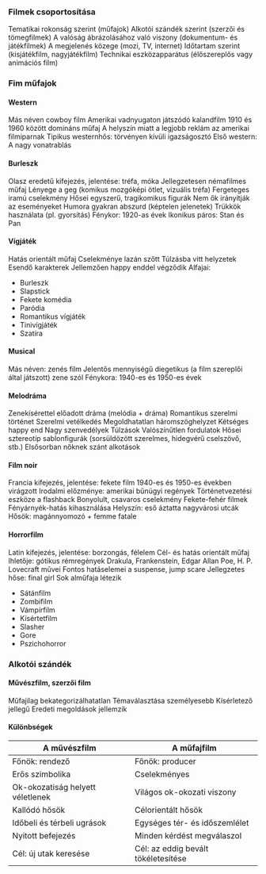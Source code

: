 ### Filmek csoportosítása
Tematikai rokonság szerint (műfajok)
Alkotói szándék szerint (szerzői és tömegfilmek)
A valóság ábrázolásához való viszony (dokumentum- és játékfilmek)
A megjelenés közege (mozi, TV, internet)
Időtartam szerint (kisjátékfilm, nagyjátékfilm)
Technikai eszközapparátus (élőszereplős vagy animációs film)
### Fim műfajok
#### Western
Más néven cowboy film
Amerikai vadnyugaton játszódó kalandfilm
1910 és 1960 között domináns műfaj
A helyszín miatt a legjobb reklám az amerikai filmiparnak
Tipikus westernhős: törvényen kívüli igazságosztó
Első western: A nagy vonatrablás
#### Burleszk
Olasz eredetű kifejezés, jelentése: tréfa, móka
Jellegzetesen némafilmes műfaj
Lényege a geg (komikus mozgóképi ötlet, vizuális tréfa)
Fergeteges iramú cselekmény
Hősei egyszerű, tragikomikus figurák
Nem ők irányítják az eseményeket
Humora gyakran abszurd (képtelen jelenetek)
Trükkök használata (pl. gyorsítás)
Fénykor: 1920-as évek
Ikonikus páros: Stan és Pan
#### Vígjáték
Hatás orientált műfaj
Cselekménye lazán szőtt
Túlzásba vitt helyzetek
Esendő karakterek
Jellemzően happy enddel végződik
Alfajai:
- Burleszk
- Slapstick
- Fekete komédia
- Paródia
- Romantikus vígjáték
- Tinivígjáték
- Szatíra
#### Musical
Más néven: zenés film
Jelentős mennyiségű diegetikus (a film szereplői által játszott) zene szól
Fénykora: 1940-es és 1950-es évek
#### Melodráma
Zenekísérettel előadott dráma (melódia + dráma)
Romantikus szerelmi történet
Szerelmi vetélkedés
Megoldhatatlan háromszöghelyzet
Kétséges happy end
Nagy szenvedélyek
Túlzások
Valószínűtlen fordulatok
Hősei sztereotíp sablonfigurák (sorsüldözött szerelmes, hidegvérű cselszövő, stb.)
Elsősorban nőknek szánt alkotások
#### Film noir
Francia kifejezés, jelentése: fekete film
1940-es és 1950-es években virágzott
Irodalmi előzménye: amerikai bűnügyi regények
Történetvezetési eszköze a flashback
Bonyolult, csavaros cselekmény
Fekete-fehér filmek
Fényárnyék-hatás kihasználása
Helyszín: eső áztatta nagyvárosi utcák
Hősök: magánnyomozó + femme fatale
#### Horrorfilm
Latin kifejezés, jelentése: borzongás, félelem
Cél- és hatás orientált műfaj
Ihletője: gótikus rémregények
Drakula, Frankenstein, Edgar Allan Poe, H. P. Lovecraft művei
Fontos hatáselemei a suspense, jump scare
Jellegzetes hőse: final girl
Sok alműfaja létezik
- Sátánfilm
- Zombifilm
- Vámpírfilm
- Kísértetfilm
- Slasher
- Gore
- Pszichohorror
### Alkotói szándék
#### Művészfilm, szerzői film
Műfajilag bekategorizálhatatlan
Témaválasztása személyesebb
Kísérletező jellegű
Eredeti megoldások jellemzik
#### Különbségek
| A művészfilm | A műfajfilm |
| - | - |
| Főnök: rendező |Főnök: producer |
| Erős szimbolika | Cselekményes |
| Ok-okozatiság helyett véletlenek | Világos ok-okozati viszony |
| Kallódó hősök | Célorientált hősök |
| Időbeli és térbeli ugrások | Egységes tér- és időszemlélet |
| Nyitott befejezés | Minden kérdést megválaszol |
| Cél: új utak keresése | Cél: az eddig bevált tökéletesítése |
